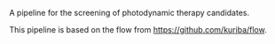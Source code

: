 A pipeline for the screening of photodynamic therapy candidates.

This pipeline is based on the flow from https://github.com/kuriba/flow.

